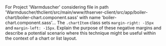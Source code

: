 For Project 'Warmduscher' considering file in path 'Warmduscher/thclient/src/main/www/thserver-client/src/app/boiler-chart/boiler-chart.component.sass' with name 'boiler-chart.component.sass'... 
The `.chartItem` class sets `margin-right: -15px` and `margin-left: -15px`. Explain the purpose of these negative margins and describe a potential scenario where this technique might be useful within the context of a chart or list layout.